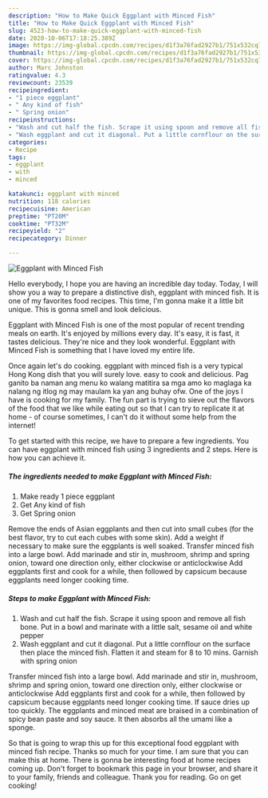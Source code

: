 ```yaml
---
description: "How to Make Quick Eggplant with Minced Fish"
title: "How to Make Quick Eggplant with Minced Fish"
slug: 4523-how-to-make-quick-eggplant-with-minced-fish
date: 2020-10-06T17:18:25.389Z
image: https://img-global.cpcdn.com/recipes/d1f3a76fad2927b1/751x532cq70/eggplant-with-minced-fish-recipe-main-photo.jpg
thumbnail: https://img-global.cpcdn.com/recipes/d1f3a76fad2927b1/751x532cq70/eggplant-with-minced-fish-recipe-main-photo.jpg
cover: https://img-global.cpcdn.com/recipes/d1f3a76fad2927b1/751x532cq70/eggplant-with-minced-fish-recipe-main-photo.jpg
author: Marc Johnston
ratingvalue: 4.3
reviewcount: 23539
recipeingredient:
- "1 piece eggplant"
- " Any kind of fish"
- " Spring onion"
recipeinstructions:
- "Wash and cut half the fish. Scrape it using spoon and remove all fish bone. Put in a bowl and marinate with a little salt, sesame oil and white pepper"
- "Wash eggplant and cut it diagonal. Put a little cornflour on the surface then place the minced fish. Flatten it and steam for 8 to 10 mins. Garnish with spring onion"
categories:
- Recipe
tags:
- eggplant
- with
- minced

katakunci: eggplant with minced 
nutrition: 118 calories
recipecuisine: American
preptime: "PT20M"
cooktime: "PT32M"
recipeyield: "2"
recipecategory: Dinner

---
```



![Eggplant with Minced Fish](https://img-global.cpcdn.com/recipes/d1f3a76fad2927b1/751x532cq70/eggplant-with-minced-fish-recipe-main-photo.jpg)

Hello everybody, I hope you are having an incredible day today. Today, I will show you a way to prepare a distinctive dish, eggplant with minced fish. It is one of my favorites food recipes. This time, I'm gonna make it a little bit unique. This is gonna smell and look delicious.

Eggplant with Minced Fish is one of the most popular of recent trending meals on earth. It's enjoyed by millions every day. It's easy, it is fast, it tastes delicious. They're nice and they look wonderful. Eggplant with Minced Fish is something that I have loved my entire life.

Once again let&#39;s do cooking. eggplant with minced fish is a very typical Hong Kong dish that you will surely love. easy to cook and delicious. Pag ganito ba naman ang menu ko walang matitira sa mga amo ko maglaga ka nalang ng itlog ng may maulam ka yan ang buhay ofw. One of the joys I have is cooking for my family. The fun part is trying to sieve out the flavors of the food that we like while eating out so that I can try to replicate it at home - of course sometimes, I can&#39;t do it without some help from the internet!


To get started with this recipe, we have to prepare a few ingredients. You can have eggplant with minced fish using 3 ingredients and 2 steps. Here is how you can achieve it.

<!--inarticleads1-->

##### The ingredients needed to make Eggplant with Minced Fish:

1. Make ready 1 piece eggplant
1. Get  Any kind of fish
1. Get  Spring onion


Remove the ends of Asian eggplants and then cut into small cubes (for the best flavor, try to cut each cubes with some skin). Add a weight if necessary to make sure the eggplants is well soaked. Transfer minced fish into a large bowl. Add marinade and stir in, mushroom, shrimp and spring onion, toward one direction only, either clockwise or anticlockwise Add eggplants first and cook for a while, then followed by capsicum because eggplants need longer cooking time. 

<!--inarticleads2-->

##### Steps to make Eggplant with Minced Fish:

1. Wash and cut half the fish. Scrape it using spoon and remove all fish bone. Put in a bowl and marinate with a little salt, sesame oil and white pepper
1. Wash eggplant and cut it diagonal. Put a little cornflour on the surface then place the minced fish. Flatten it and steam for 8 to 10 mins. Garnish with spring onion


Transfer minced fish into a large bowl. Add marinade and stir in, mushroom, shrimp and spring onion, toward one direction only, either clockwise or anticlockwise Add eggplants first and cook for a while, then followed by capsicum because eggplants need longer cooking time. If sauce dries up too quickly. The eggplants and minced meat are braised in a combination of spicy bean paste and soy sauce. It then absorbs all the umami like a sponge. 

So that is going to wrap this up for this exceptional food eggplant with minced fish recipe. Thanks so much for your time. I am sure that you can make this at home. There is gonna be interesting food at home recipes coming up. Don't forget to bookmark this page in your browser, and share it to your family, friends and colleague. Thank you for reading. Go on get cooking!
